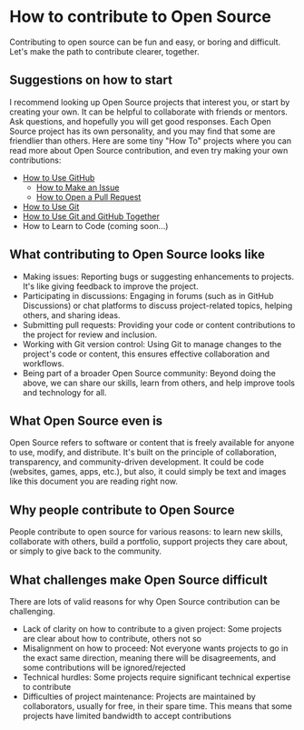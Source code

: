 # How to contribute to Open Source

Contributing to open source can be fun and easy, or boring and difficult. Let's make the path to contribute clearer, together.

## Suggestions on how to start

I recommend looking up Open Source projects that interest you, or start by creating your own. It can be helpful to collaborate with friends or mentors. Ask questions, and hopefully you will get good responses. Each Open Source project has its own personality, and you may find that some are friendlier than others. Here are some tiny "How To" projects where you can read more about Open Source contribution, and even try making your own contributions:

- [How to Use GitHub](https://github.com/avidrucker/how-to-github)
    - [How to Make an Issue](https://github.com/avidrucker/how-to-make-an-issue)
    - [How to Open a Pull Request](https://github.com/avidrucker/how-to-make-a-pull-request)
- [How to Use Git](https://github.com/avidrucker/how-to-git)
- [How to Use Git and GitHub Together](https://github.com/avidrucker/how-to-git-and-github-together)
- How to Learn to Code (coming soon...)

## What contributing to Open Source looks like

- Making issues: Reporting bugs or suggesting enhancements to projects. It's like giving feedback to improve the project.
- Participating in discussions: Engaging in forums (such as in GitHub Discussions) or chat platforms to discuss project-related topics, helping others, and sharing ideas.
- Submitting pull requests: Providing your code or content contributions to the project for review and inclusion.
- Working with Git version control: Using Git to manage changes to the project's code or content, this ensures effective collaboration and workflows.
- Being part of a broader Open Source community: Beyond doing the above, we can share our skills, learn from others, and help improve tools and technology for all.

## What Open Source even is

Open Source refers to software or content that is freely available for anyone to use, modify, and distribute. It's built on the principle of collaboration, transparency, and community-driven development. It could be code (websites, games, apps, etc.), but also, it could simply be text and images like this document you are reading right now.

## Why people contribute to Open Source

People contribute to open source for various reasons: to learn new skills, collaborate with others, build a portfolio, support projects they care about, or simply to give back to the community.

## What challenges make Open Source difficult

There are lots of valid reasons for why Open Source contribution can be challenging.

- Lack of clarity on how to contribute to a given project: Some projects are clear about how to contribute, others not so
- Misalignment on how to proceed: Not everyone wants projects to go in the exact same direction, meaning there will be disagreements, and some contributions will be ignored/rejected
- Technical hurdles: Some projects require significant technical expertise to contribute
- Difficulties of project maintenance: Projects are maintained by collaborators, usually for free, in their spare time. This means that some projects have limited bandwidth to accept contributions
